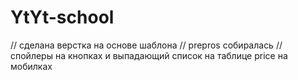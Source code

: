 # YtYt-school
// сделана верстка на основе шаблона 
// prepros собиралась
// спойлеры на кнопках и выпадающий список на таблице price на мобилках
